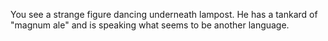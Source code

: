 You see a strange figure dancing underneath lampost. He has a tankard of "magnum ale" and is speaking what seems to be another language. 

 